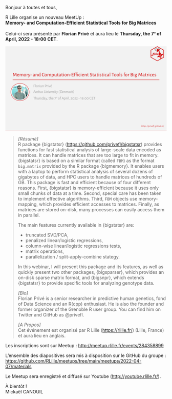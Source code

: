 
<!-- ---
title: Memory- and Computation-Efficient Statistical Tools for Big Matrices
author: Mickaël CANOUIL
date: '2022-05-14'
slug: Thursday, the 7<sup><i style="font-size:0.5em;">th</i></sup> of April, 2022 - 18:00 CET - memory..and.computation.efficient.statistical.tools.for.big.matrices
categories:
  - MeetUp
  - R
tags:
  - MeetUp
  - R
  - RUG
description: ''
--- -->

Bonjour à toutes et tous,

R Lille organise un nouveau MeetUp :  
**Memory- and Computation-Efficient Statistical Tools for Big Matrices**

Celui-ci sera présenté par **Florian Privé** et aura lieu le **Thursday,
the 7<sup><i style="font-size:0.5em;">th</i></sup> of April, 2022 -
18:00 CET**.

<!-- <center>
<iframe width="560" height="315" src="https://www.youtube.com/embed/" title="YouTube video player" frameborder="0" allow="accelerometer; autoplay; clipboard-write; encrypted-media; gyroscope; picture-in-picture" allowfullscreen></iframe>
</center> -->
<center>
<img alt="Affiche Meetup R Lille - 2022-04-07" src="https://raw.githubusercontent.com/RLille/meetups/main/meetups/2022-04-07/ads/2022-04-07.png" width="560" height="auto" />
</center>

> *\[Résumé\]*  
> R package {bigstatsr} (<https://github.com/privefl/bigstatsr>)
> provides functions for fast statistical analysis of large-scale data
> encoded as matrices. It can handle matrices that are too large to fit
> in memory. {bigstatsr} is based on a similar format (called `FBM`) as
> the format `big.matrix` provided by the R package {bigmemory}. It
> enables users with a laptop to perform statistical analysis of several
> dozens of gigabytes of data, and HPC users to handle matrices of
> hundreds of GB. This package is fast and efficient because of four
> different reasons. First, {bigstatsr} is memory-efficient because it
> uses only small chunks of data at a time. Second, special care has
> been taken to implement effective algorithms. Third, `FBM` objects use
> memory-mapping, which provides efficient accesses to matrices.
> Finally, as matrices are stored on-disk, many processes can easily
> access them in parallel.
>
> The main features currently available in {bigstatsr} are:
>
> -   truncated SVD/PCA,
> -   penalized linear/logistic regressions,
> -   column-wise linear/logistic regressions tests,
> -   matrix operations,
> -   parallelization / split-apply-combine stategy.
>
> In this webinar, I will present this package and its features, as well
> as quickly present two other packages, {bigsparser}, which provides an
> on-disk sparse matrix format, and {bigsnpr}, which extends {bigstatsr}
> to provide specific tools for analyzing genotype data.
>
> *\[Bio\]*  
> Florian Privé is a senior researcher in predictive human genetics,
> fond of Data Science and an R(cpp) enthusiast. He is also the founder
> and former organizer of the Grenoble R user group. You can find him on
> Twitter and GitHub as @privefl.
>
> *\[A Propos\]*  
> Cet événement est organisé par R Lille (<https://rlille.fr/>) (Lille,
> France) et aura lieu en anglais.

Les inscriptions sont sur Meetup :
<http://meetup.rlille.fr/events/284358899>

L’ensemble des diapositives sera mis à disposition sur le GitHub du
groupe :
<https://github.com/RLille/meetups/tree/main/meetups/2022-04-07/materials>

Le Meetup sera enregistré et diffusé sur Youtube
(<http://youtube.rlille.fr/>).

À bientôt !  
Mickaël CANOUIL
